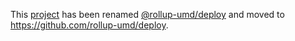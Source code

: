 This [project](https://module.kopaxgroup.com/rollup-umd/deploy) has been renamed [@rollup-umd/deploy](https://www.npmjs.com/package/@rollup-umd/deploy) and moved to https://github.com/rollup-umd/deploy.
